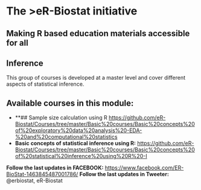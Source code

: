 # The >eR-Biostat initiative
## Making R based education materials accessible for all

## Inference
This group of courses is developed at a master level  and cover different aspects of statistical inference.

## Available courses in this module:
* **## Sample size calculation using R
https://github.com/eR-Biostat/Courses/tree/master/Basic%20courses/Basic%20concepts%20of%20exploratory%20data%20analysis%20-EDA-%20and%20computational%20statistics 
* **Basic concepts of statistical inference using R:** https://github.com/eR-Biostat/Courses/tree/master/Basic%20courses/Basic%20concepts%20of%20statistical%20inference%20using%20R%20-I

**Follow the last updates in FACEBOOK:** https://www.facebook.com/ER-BioStat-1463845487001786/
**Follow the last updates in Tweeter:** @erbiostat, eR-Biostat
